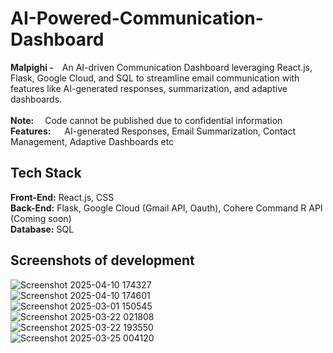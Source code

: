 # AI-Powered-Communication-Dashboard
**Malpighi -**&emsp;An AI-driven Communication Dashboard leveraging React.js, Flask, Google Cloud, and SQL to streamline email communication with features like AI-generated responses, summarization, and adaptive dashboards.
<br/>
<br/>
**Note:**&emsp; Code cannot be published due to confidential information
<br/>
**Features:** &emsp; AI-generated Responses, Email Summarization, Contact Management, Adaptive Dashboards etc
## Tech Stack
**Front-End:** React.js, CSS
<br/>
**Back-End:** Flask, Google Cloud (Gmail API, Oauth), Cohere Command R API (Coming soon)
<br/>
**Database:** SQL
<br/>
## Screenshots of development
![Screenshot 2025-04-10 174327](https://github.com/user-attachments/assets/0e5c132e-5be5-46c7-8b5f-cfad9be7c0d7)
<br/>
![Screenshot 2025-04-10 174601](https://github.com/user-attachments/assets/59127d5e-4c2a-43a9-bed6-e54df0a0ed0c)
<br/>
![Screenshot 2025-03-01 150545](https://github.com/user-attachments/assets/682a54da-3e78-44bc-a2e1-9176cc78bda4)
<br/>
![Screenshot 2025-03-22 021808](https://github.com/user-attachments/assets/8b758913-fc8b-49d9-9ae0-b74f69edebf4)
<br/>
![Screenshot 2025-03-22 193550](https://github.com/user-attachments/assets/3380709d-80d3-4745-8d99-14d61717e747)
<br/>
![Screenshot 2025-03-25 004120](https://github.com/user-attachments/assets/79e6fdf4-d3c8-440e-9cfa-6180cd6a48c6)
<br/>
